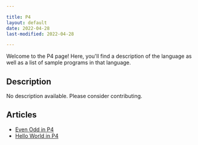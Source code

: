 ```yaml
---

title: P4
layout: default
date: 2022-04-28
last-modified: 2022-04-28

---
```


Welcome to the P4 page! Here, you'll find a description of the language as well as a list of sample programs in that language.

## Description

No description available. Please consider contributing.

## Articles

- [Even Odd in P4](https://sampleprograms.io/projects/even-odd/p4)
- [Hello World in P4](https://sampleprograms.io/projects/hello-world/p4)